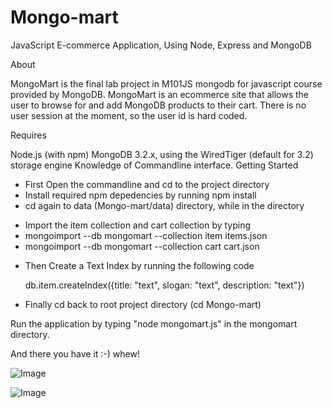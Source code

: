 # Mongo-mart
JavaScript E-commerce Application, Using Node, Express and MongoDB

About

MongoMart is the final lab project in M101JS mongodb for javascript course provided by MongoDB.
MongoMart is an ecommerce site that allows the user to browse for and add MongoDB products to their cart.
There is no user session at the moment, so the user id is hard coded.

Requires

Node.js (with npm)
MongoDB 3.2.x, using the WiredTiger (default for 3.2) storage engine
Knowledge of Commandline interface.
Getting Started

* First Open the commandline and cd to the project directory
* Install required npm depedencies by running npm install
* cd again to data (Mongo-mart/data) directory, while in the directory

- Import the item collection and cart collection by typing
- mongoimport --db mongomart --collection item items.json
- mongoimport --db mongomart --collection cart cart.json

* Then Create a Text Index by running the following code

  db.item.createIndex({title: "text", slogan: "text", description: "text"})

* Finally cd back to root project directory (cd Mongo-mart)

Run the application by typing "node mongomart.js" in the mongomart directory.

And there you have it :-) whew!

![Image](https://github.com/zimejin/Mongo-mart/blob/master/static/img/mmart.jpg?raw=true)

![Image](https://github.com/zimejin/Mongo-mart/blob/master/pc%20mart.jpg?raw=true)
